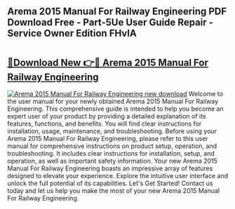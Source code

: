 ## Arema 2015 Manual For Railway Engineering PDF Download Free - Part-5Ue User Guide Repair - Service Owner Edition FHvlA

# <h2><a href="http://bc76227.oget.top/?id=Arema+2015+Manual+For+Railway+Engineering">🔗Download New 👉🔴 Arema 2015 Manual For Railway Engineering</a></h2>

[![Arema 2015 Manual For Railway Engineering new download](https://i.imgur.com/5g1atiW.png)](http://bc76227.oget.top/?id=Arema+2015+Manual+For+Railway+Engineering)
Welcome to the user manual for your newly obtained Arema 2015 Manual For Railway Engineering. This comprehensive guide is intended to help you become an expert user of your product by providing a detailed explanation of its features, functions, and benefits. You will find clear instructions for installation, usage, maintenance, and troubleshooting. Before using your Arema 2015 Manual For Railway Engineering, please refer to this user manual for comprehensive instructions on product setup, operation, and troubleshooting. It includes clear instructions for installation, setup, and operation, as well as important safety information. Your new Arema 2015 Manual For Railway Engineering boasts an impressive array of features designed to elevate your experience. Explore the intuitive user interface and unlock the full potential of its capabilities. Let's Get Started! Contact us today and let us help you make the most of your new Arema 2015 Manual For Railway Engineering.
